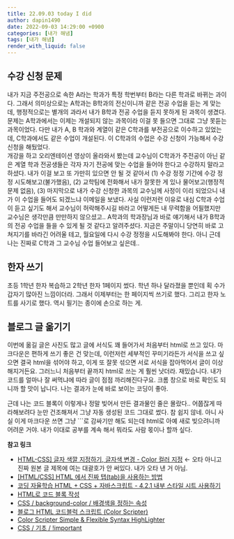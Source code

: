 ```yaml
---
title: 22.09.03 today I did
author: dapin1490
date: 2022-09-03 14:29:00 +0900
categories: [내가 해냄]
tags: [내가 해냄]
render_with_liquid: false
---
```


## 수강 신청 문제
내가 지금 주전공으로 속한 A라는 학과가 특정 학번부터 B라는 다른 학과로 바뀌는 과이다. 그래서 의미상으로는 A학과는 B학과의 전신이니까 같은 전공 수업을 듣는 게 맞는데, 행정적으로는 별개의 과라서 내가 B학과 전공 수업을 듣지 못하게 된 과목이 생겼다. 문제는 A학과에서는 이제는 개설되지 않는 과목이라 이걸 못 들으면 그대로 그냥 못듣는 과목이었다. 다만 내가 A, B 학과와 계열이 같은 C학과를 부전공으로 이수하고 있었는데, C학과에서도 같은 수업이 개설된다. 이 C학과의 수업은 수강 신청이 가능해서 수강 신청을 해뒀었다.  
개강을 하고 오리엔테이션 영상이 올라와서 봤는데 교수님이 C학과가 주전공이 아닌 같은 계열 학과 전공생들은 각자 자기 전공에 맞는 수업을 들어야 한다고 수강하지 말라고 하셨다. 내가 이걸 보고 또 가만히 있으면 안 될 것 같아서 (1) 수강 정정 기간에 수강 정정 시도해보고(불가했음), (2) 교학팀에 전화해서 내가 잘못한 게 있나 물어보고(행정적 문제 없음), (3) 마지막으로 내가 수강 신청한 과목의 교수님께 사정이 이리 되었으니 내가 이 수업을 들어도 되겠느냐 이메일을 보냈다. 사실 이런저런 이유로 내심 C학과 수업이 듣고 싶기도 해서 교수님이 허락해주시길 바라고 어떻게든 내 무력함을 어필했지만 교수님은 생각만큼 만만하지 않으셨고.. A학과의 학과장님과 바로 얘기해서 내가 B학과의 전공 수업을 들을 수 있게 될 것 같다고 알려주셨다. 지금은 주말이니 당연히 바로 고쳐지기를 바라긴 어려울 테고, 월요일에 다시 수강 정정을 시도해봐야 한다. 아니 근데 나는 진짜로 C학과 그 교수님 수업 들어보고 싶은데..  
  
## 한자 쓰기
초등 1학년 한자 복습하고 2학년 한자 1페이지 썼다. 학년 하나 달라졌을 뿐인데 획 수가 갑자기 많아진 느낌이더라. 그래서 이제부터는 한 페이지씩 쓰기로 했다. 그리고 한자 노트를 사기로 했다. 역시 필기는 종이에 손으로 하는 게.  
  
## 블로그 글 옮기기
이번에 옮길 글은 사진도 많고 글에 서식도 꽤 들어가서 처음부터 html로 쓰고 있다. 마크다운은 편하게 쓰기 좋은 건 맞는데, 이런저런 세부적인 꾸미기라든가 서식을 쓰고 싶으면 결국 html을 섞어야 하고, 이게 또 잘못 섞으면 서로 서식을 잡아먹어서 글이 이상해지거든요. 그러느니 처음부터 끝까지 html로 쓰는 게 훨씬 낫더라. 재밌습니다. 내가 코드를 얼마나 잘 써먹냐에 따라 글이 점점 까리해진다구요. 크롬 창으로 바로 확인도 되니까 할 맛이 납니다. 나는 결과가 눈에 바로 보이는 코딩이 좋아.  
  
근데 나는 코드 블록이 이렇게나 정말 빚어서 만든 결과물인 줄은 몰랐다.. 어쭙잖게 따라해보려다 눈만 건조해져서 그냥 자동 생성된 코드 그대로 썼다. 참 쉽지 않네. 아니 사실 이게 마크다운 쓰면 그냥 ```로 감싸기만 해도 되는데 html로 아예 새로 빚으려니까 어려운 거야. 내가 이대로 공부를 계속 해서 뭐라도 사람 몫이나 할까 싶다.  
  
**참고 링크**  
- [HTML-CSS\] 글자 색깔 지정하기, 글자색 변경 - Color 컬러 지정](http://mwultong.blogspot.com/2006/10/html-css-color.html) ← 오타 아니고 진짜 원본 글 제목에 여는 대괄호가 안 써있다. 내가 오타 낸 거 아님.
- [[HTML/CSS] HTML 에서 진짜 탭(tab)을 사용하는 방법](http://triki.net/prgm/2968)
- [코딩 자율학습 HTML + CSS + 자바스크립트 - 4.2.1 내부 스타일 시트 사용하기](https://thebook.io/080313/part02/ch04/02/01/)
- [HTML로 코드 블록 작성](https://www.delftstack.com/ko/howto/html/html-code-block/)
- [CSS / background-color / 배경색을 정하는 속성](https://www.codingfactory.net/10588)
- [블로그 HTML 코드블럭 스크립트 (Color Scripter)](https://web-inf.tistory.com/4)
- [Color Scripter Simple & Flexible Syntax HighLighter](https://colorscripter.com/)
- [CSS / 기초 / !important](https://www.codingfactory.net/10372)
